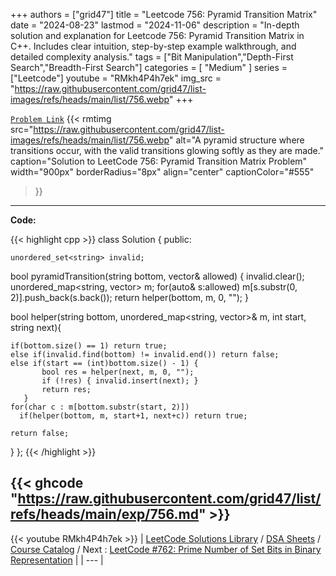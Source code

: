 
+++
authors = ["grid47"]
title = "Leetcode 756: Pyramid Transition Matrix"
date = "2024-08-23"
lastmod = "2024-11-06"
description = "In-depth solution and explanation for Leetcode 756: Pyramid Transition Matrix in C++. Includes clear intuition, step-by-step example walkthrough, and detailed complexity analysis."
tags = ["Bit Manipulation","Depth-First Search","Breadth-First Search"]
categories = [
    "Medium"
]
series = ["Leetcode"]
youtube = "RMkh4P4h7ek"
img_src = "https://raw.githubusercontent.com/grid47/list-images/refs/heads/main/list/756.webp"
+++



[`Problem Link`](https://leetcode.com/problems/pyramid-transition-matrix/description/)
{{< rmtimg 
    src="https://raw.githubusercontent.com/grid47/list-images/refs/heads/main/list/756.webp" 
    alt="A pyramid structure where transitions occur, with the valid transitions glowing softly as they are made."
    caption="Solution to LeetCode 756: Pyramid Transition Matrix Problem"
    width="900px"
    borderRadius="8px"
    align="center" 
    captionColor="#555"
>}}
---
**Code:**

{{< highlight cpp >}}
class Solution {
public:
    
    unordered_set<string> invalid;

  bool pyramidTransition(string bottom, vector<string>& allowed) {
      invalid.clear();
    unordered_map<string, vector<char>> m;
    for(auto& s:allowed) m[s.substr(0, 2)].push_back(s.back());
    return helper(bottom, m, 0, "");
  }

  bool helper(string bottom, unordered_map<string, vector<char>>& m, int start, string next){

    if(bottom.size() == 1) return true;
    else if(invalid.find(bottom) != invalid.end()) return false;
    else if(start == (int)bottom.size() - 1) {
           bool res = helper(next, m, 0, "");
           if (!res) { invalid.insert(next); }
           return res;
       }
    for(char c : m[bottom.substr(start, 2)])
      if(helper(bottom, m, start+1, next+c)) return true;

    return false;
  }
};
{{< /highlight >}}

{{< ghcode "https://raw.githubusercontent.com/grid47/list/refs/heads/main/exp/756.md" >}}
---
{{< youtube RMkh4P4h7ek >}}
| [LeetCode Solutions Library](https://grid47.xyz/leetcode/) / [DSA Sheets](https://grid47.xyz/sheets/) / [Course Catalog](https://grid47.xyz/courses/) / Next : [LeetCode #762: Prime Number of Set Bits in Binary Representation](https://grid47.xyz/leetcode/solution-762-prime-number-of-set-bits-in-binary-representation/) |
| --- |
